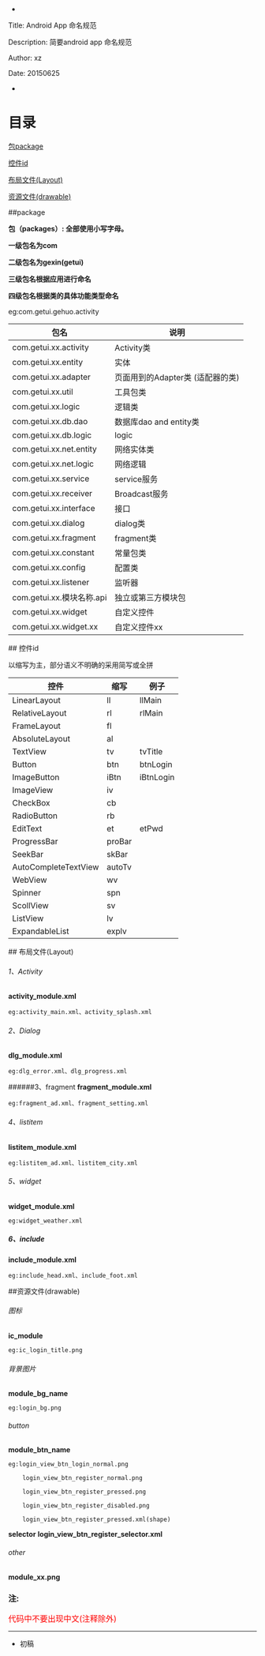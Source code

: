 *

Title: Android App 命名规范

Description: 简要android app 命名规范

Author: xz

Date: 20150625

*

# 目录

[包package](#package)

[控件id](#controlid)

[布局文件(Layout)](#layout)

[资源文件(drawable)](#drawable)

<div id="package"></div>

##package


**包（packages）: 全部使用小写字母。**

**一级包名为com**

**二级包名为gexin(getui)**

**三级包名根据应用进行命名**

**四级包名根据类的具体功能类型命名**



eg:com.getui.gehuo.activity


|包名							|说明		                   |
|------------------------------|----------------------------|
|com.getui.xx.activity			|Activity类  |
|com.getui.xx.entity			|实体|
|com.getui.xx.adapter			|页面用到的Adapter类 (适配器的类)|
|com.getui.xx.util			|工具包类|
|com.getui.xx.logic			|逻辑类|
|com.getui.xx.db.dao			|数据库dao and entity类|
|com.getui.xx.db.logic			|logic|
|com.getui.xx.net.entity			|网络实体类|
|com.getui.xx.net.logic			|网络逻辑|
|com.getui.xx.service			|service服务|
|com.getui.xx.receiver			|Broadcast服务|
|com.getui.xx.interface			|接口|
|com.getui.xx.dialog			|dialog类|
|com.getui.xx.fragment			|fragment类|
|com.getui.xx.constant			|常量包类|
|com.getui.xx.config			|配置类|
|com.getui.xx.listener			|监听器|
|com.getui.xx.模块名称.api | 独立或第三方模块包|
|com.getui.xx.widget			|自定义控件|
|com.getui.xx.widget.xx			|自定义控件xx|


<div id="controlid"></div>
## 控件id

以缩写为主，部分语义不明确的采用简写或全拼

|控件|缩写|例子|
|----|----|----|
|LinearLayout|ll|llMain|
|RelativeLayout|rl|rlMain|
|FrameLayout|fl|
|AbsoluteLayout|al|
|TextView|tv|tvTitle|
|Button|btn|btnLogin|
|ImageButton|iBtn|iBtnLogin|
|ImageView|iv|
|CheckBox|cb|
|RadioButton|rb|
|EditText|et|etPwd|
|ProgressBar| proBar|
|SeekBar|skBar|
|AutoCompleteTextView|autoTv|
|WebView|wv|
|Spinner|spn|
|ScollView|sv|
|ListView|lv|
|ExpandableList|explv|




<div id="layout"></div>
## 布局文件(Layout)

###### 1、Activity
**activity_module.xml**

	eg:activity_main.xml、activity_splash.xml
	
###### 2、Dialog
**dlg_module.xml**

	eg:dlg_error.xml、dlg_progress.xml

######3、fragment
**fragment_module.xml**

	eg:fragment_ad.xml、fragment_setting.xml

###### 4、listitem
**listitem_module.xml**

	eg:listitem_ad.xml、listitem_city.xml

###### 5、widget
**widget_module.xml**

	eg:widget_weather.xml

##### 6、include
**include_module.xml**

	eg:include_head.xml、include_foot.xml


<div id="drawable"></div>
##资源文件(drawable)

###### 图标
**ic_module**

	eg:ic_login_title.png

###### 背景图片
**module_bg_name**

	eg:login_bg.png

###### button
**module_btn_name**

	eg:login_view_btn_login_normal.png

   		login_view_btn_register_normal.png
   
   		login_view_btn_register_pressed.png
   
   		login_view_btn_register_disabled.png
   
   		login_view_btn_register_pressed.xml(shape)
   		
**selector**
   **login_view_btn_register_selector.xml**
 
###### other
**module_xx.png**
   

### 注:
<font size=3 color="#FF0000">代码中不要出现中文(注释除外)</font>
****



- 初稿